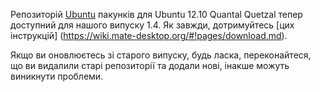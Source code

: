 <!--
.. link:
.. description:
.. tags: Ubuntu
.. date: 2012-10-16 21:52:18
.. title: Репозиторій пакунків MATE для Ubuntu Quantal
.. slug: 2012-10-16-mate-репозиторій-пакунків-для-ubuntu-quantal
.. author: Steve Zesch
-->

Репозиторій [Ubuntu](https://www.ubuntu.com) пакунків для Ubuntu 12.10 Quantal Quetzal
тепер доступний для нашого випуску 1.4. Як завжди, дотримуйтесь [цих інструкцій] (https://wiki.mate-desktop.org/#!pages/download.md).

Якщо ви оновлюєтесь зі старого випуску, будь ласка, переконайтеся, що ви видалили старі репозиторії та додали нові, інакше можуть виникнути проблеми.

